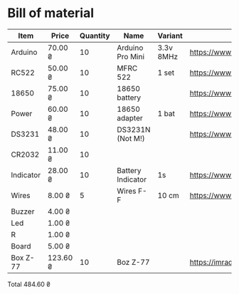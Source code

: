 # Bill of material

| Item         | Price        | Quantity| Name              | Variant   |  Link                                                 |
|--------------|--------------|---------|-------------------|-----------|-------------------------------------------------------|
| Arduino      |    70.00 ₴   | 10      | Arduino Pro Mini  | 3.3v 8MHz | https://www.aliexpress.com/item/32340811597.html      |
| RC522        |    50.00 ₴   | 10      | MFRC 522          | 1 set     | https://www.aliexpress.com/item/2026446641.html       |
| 18650        |    75.00 ₴   | 10      | 18650 battery     |           | https://www.aliexpress.com/item/1005005922658060.html |
| Power        |    60.00 ₴   | 10      | 18650 adapter     | 1 bat     | https://www.aliexpress.com/item/1005006120745551.html |
| DS3231       |    48.00 ₴   | 10      | DS3231N (Not M!)  |           | https://www.aliexpress.com/item/1005005216959684.html |
| CR2032       |    11.00 ₴   | 10      |                   |           |                                                       |
| Indicator    |    28.00 ₴   | 10      | Battery Indicator | 1s        | https://www.aliexpress.com/item/1005006191335066.html |
| Wires        |     8.00 ₴   | 5       | Wires F-F         | 10 cm     | https://www.aliexpress.com/item/32825558073.html      |
| Buzzer       |     4.00 ₴   |         |                   |           |                                                       |
| Led          |     1.00 ₴   |         |                   |           |                                                       |
| R            |     1.00 ₴   |         |                   |           |                                                       |
| Board        |     5.00 ₴   |         |                   |           |                                                       |
| Box Z-77     |   123.60 ₴   | 10      | Boz Z-77          |           | https://imrad.com.ua/ua/box-z-77-chern-               |


Total        484.60 ₴
